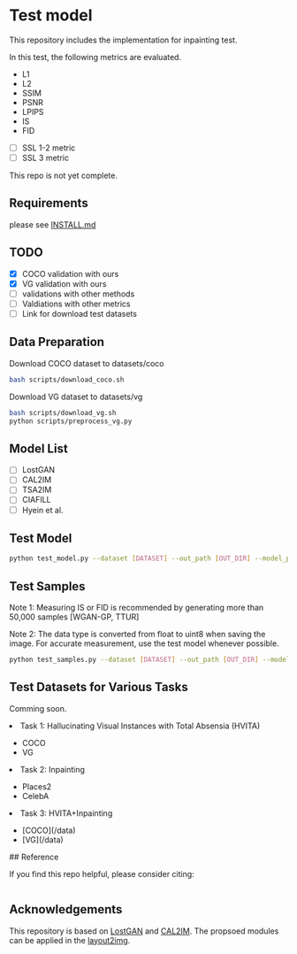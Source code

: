 # Test model
This repository includes the implementation for inpainting test.

In this test, the following metrics are evaluated.

*  L1
*  L2
*  SSIM
*  PSNR
*  LPIPS
*  IS
*  FID
- [ ] SSL 1-2 metric
- [ ] SSL 3 metric

This repo is not yet complete.

## Requirements
please see [INSTALL.md](INSTALL.md)

## TODO
- [X] COCO validation with ours
- [X] VG validation with ours
- [ ] validations with other methods
- [ ] Valdiations with other metrics
- [ ] Link for download test datasets

## Data Preparation
Download COCO dataset to datasets/coco
```bash
bash scripts/download_coco.sh
```
Download VG dataset to datasets/vg
```bash
bash scripts/download_vg.sh
python scripts/preprocess_vg.py
```
## Model List
- [ ] LostGAN
- [ ] CAL2IM
- [ ] TSA2IM
- [ ] CIAFILL
- [ ] Hyein et al.

## Test Model

```bash
python test_model.py --dataset [DATASET] --out_path [OUT_DIR] --model_path [MODEL_DIR]
```

## Test Samples
Note 1: Measuring IS or FID is recommended by generating more than 50,000 samples [WGAN-GP, TTUR]

Note 2: The data type is converted from float to uint8 when saving the image. For accurate measurement, use the test model whenever possible.

```bash
python test_samples.py --dataset [DATASET] --out_path [OUT_DIR] --model_path [MODEL_DIR]
```

## Test Datasets for Various Tasks
Comming soon.
<li>Task 1: Hallucinating Visual Instances with Total Absensia (HVITA)</li>
<ul><li>COCO</li>
<li>VG</li></ul>
<li>Task 2: Inpainting</li>
<ul><li>Places2</li>
<li>CelebA</li>
</ul>
<li>Task 3: HVITA+Inpainting</li>
<ul><li> [COCO](/data) </li>
<li> [VG](/data) </li></ul>
## Reference

If you find this repo helpful, please consider citing:

```

```

## Acknowledgements

This repository is based on [LostGAN](https://github.com/WillSuen/LostGANs) and [CAL2IM](https://github.com/wtliao/layout2img.
). The propsoed modules can be applied in the [layout2img](https://github.com/zhaobozb/layout2im).
